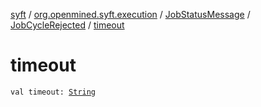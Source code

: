 [syft](../../../index.md) / [org.openmined.syft.execution](../../index.md) / [JobStatusMessage](../index.md) / [JobCycleRejected](index.md) / [timeout](./timeout.md)

# timeout

`val timeout: `[`String`](https://kotlinlang.org/api/latest/jvm/stdlib/kotlin/-string/index.html)